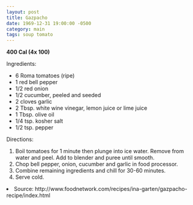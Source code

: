 ```yaml
---
layout: post
title: Gazpacho
date: 1969-12-31 19:00:00 -0500
category: main
tags: soup tomato
---
```

<b>400 Cal (4x 100)</b>
<p>Ingredients:</p><ul>
<li>6	Roma tomatoes (ripe)</li>
<li>1	red bell pepper</li>
<li>1/2	red onion</li>
<li>1/2	cucumber, peeled and seeded</li>
<li>2	cloves garlic</li>
<li>2 Tbsp.	white wine vinegar, lemon juice or lime juice</li>
<li>1 Tbsp.	olive oil</li>
<li>1/4 tsp.	kosher salt</li>
<li>1/2 tsp.	pepper</li>
</ul>
<p>Directions:</p>
<ol>
<li>Boil tomatoes for 1 minute then plunge into ice water.  Remove from water and peel.  Add to blender and puree until smooth.</li>
<li>Chop bell pepper, onion, cucumber and garlic in food processor.</li>
<li>Combine remaining ingredients and chill for 30-60 minutes.</li>
<li>Serve cold.</li>
</ol>
<li>Source: http://www.foodnetwork.com/recipes/ina-garten/gazpacho-recipe/index.html </li>
